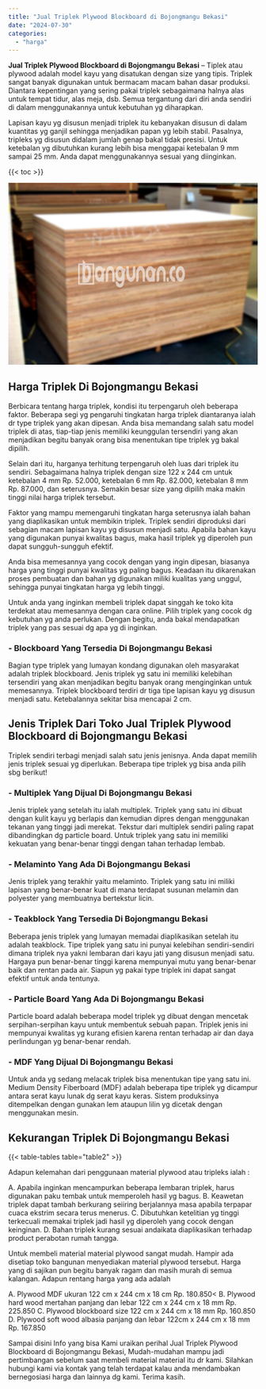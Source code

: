 ```yaml
---
title: "Jual Triplek Plywood Blockboard di Bojongmangu Bekasi"
date: "2024-07-30"
categories: 
  - "harga"
---
```


**Jual Triplek Plywood Blockboard di Bojongmangu Bekasi** – Tiplek atau plywood adalah model kayu yang disatukan dengan size yang tipis. Triplek sangat banyak digunakan untuk bermacam macam bahan dasar produksi. Diantara kepentingan yang sering pakai triplek sebagaimana halnya alas untuk tempat tidur, alas meja, dsb. Semua tergantung dari diri anda sendiri di dalam menggunakannya untuk kebutuhan yg diharapkan.

Lapisan kayu yg disusun menjadi triplek itu kebanyakan disusun di dalam kuantitas yg ganjil sehingga menjadikan papan yg lebih stabil. Pasalnya, tripleks yg disusun didalam jumlah genap bakal tidak presisi. Untuk ketebalan yg dibutuhkan kurang lebih bisa menggapai ketebalan 9 mm sampai 25 mm. Anda dapat menggunakannya sesuai yang diinginkan.

{{< toc >}}

![Jual Triplek Plywood Blockboard di Bojongmangu Bekasi](/images/jual-triplek-murah-36.png)

## Harga Triplek Di Bojongmangu Bekasi

Berbicara tentang harga triplek, kondisi itu terpengaruh oleh beberapa faktor. Beberapa segi yg pengaruhi tingkatan harga triplek diantaranya ialah dr type triplek yang akan dipesan. Anda bisa memandang salah satu model triplek di atas, tiap-tiap jenis memiliki keunggulan tersendiri yang akan menjadikan begitu banyak orang bisa menentukan tipe triplek yg bakal dipilih.

Selain dari itu, harganya terhitung terpengaruh oleh luas dari triplek itu sendiri. Sebagaimana halnya triplek dengan size 122 x 244 cm untuk ketebalan 4 mm Rp. 52.000, ketebalan 6 mm Rp. 82.000, ketebalan 8 mm Rp. 87.000, dan seterusnya. Semakin besar size yang dipilih maka makin tinggi nilai harga triplek tersebut.

Faktor yang mampu memengaruhi tingkatan harga seterusnya ialah bahan yang diaplikasikan untuk membikin triplek. Triplek sendiri diproduksi dari sebagian macam lapisan kayu yg disusun menjadi satu. Apabila bahan kayu yang digunakan punyai kwalitas bagus, maka hasil triplek yg diperoleh pun dapat sungguh-sungguh efektif.

Anda bisa memesannya yang cocok dengan yang ingin dipesan, biasanya harga yang tinggi punyai kwalitas yg paling bagus. Keadaan itu dikarenakan proses pembuatan dan bahan yg digunakan miliki kualitas yang unggul, sehingga punyai tingkatan harga yg lebih tinggi.

Untuk anda yang inginkan membeli triplek dapat singgah ke toko kita terdekat atau memesannya dengan cara online. Pilih triplek yang cocok dg kebutuhan yg anda perlukan. Dengan begitu, anda bakal mendapatkan triplek yang pas sesuai dg apa yg di inginkan.

### \- Blockboard Yang Tersedia Di Bojongmangu Bekasi

Bagian type triplek yang lumayan kondang digunakan oleh masyarakat adalah triplek blockboard. Jenis triplek yg satu ini memiliki kelebihan tersendiri yang akan menjadikan begitu banyak orang menginginkan untuk memesannya. Triplek blockboard terdiri dr tiga tipe lapisan kayu yg disusun menjadi satu. Ketebalannya sekitar bisa mencapai 2 cm.

## Jenis Triplek Dari Toko Jual Triplek Plywood Blockboard di Bojongmangu Bekasi

Triplek sendiri terbagi menjadi salah satu jenis jenisnya. Anda dapat memilih jenis triplek sesuai yg diperlukan. Beberapa tipe triplek yg bisa anda pilih sbg berikut!

### \- Multiplek Yang Dijual Di Bojongmangu Bekasi

Jenis triplek yang setelah itu ialah multiplek. Triplek yang satu ini dibuat dengan kulit kayu yg berlapis dan kemudian dipres dengan menggunakan tekanan yang tinggi jadi merekat. Tekstur dari multiplek sendiri paling rapat dibandingkan dg particle board. Untuk triplek yang satu ini memiliki kekuatan yang benar-benar tinggi dengan tahan terhadap lembab.

### \- Melaminto Yang Ada Di Bojongmangu Bekasi

Jenis triplek yang terakhir yaitu melaminto. Triplek yang satu ini miliki lapisan yang benar-benar kuat di mana terdapat susunan melamin dan polyester yang membuatnya bertekstur licin.

### \- Teakblock Yang Tersedia Di Bojongmangu Bekasi

Beberapa jenis triplek yang lumayan memadai diaplikasikan setelah itu adalah teakblock. Tipe triplek yang satu ini punyai kelebihan sendiri-sendiri dimana triplek nya yakni lembaran dari kayu jati yang disusun menjadi satu. Hargaya pun benar-benar tinggi karena mempunyai mutu yang benar-benar baik dan rentan pada air. Siapun yg pakai type triplek ini dapat sangat efektif untuk anda tentunya.

### \- Particle Board Yang Ada Di Bojongmangu Bekasi

Particle board adalah beberapa model triplek yg dibuat dengan mencetak serpihan-serpihan kayu untuk membentuk sebuah papan. Triplek jenis ini mempunyai kwalitas yg kurang efisien karena rentan terhadap air dan daya perlindungan yg benar-benar rendah.

### \- MDF Yang Dijual Di Bojongmangu Bekasi

Untuk anda yg sedang melacak triplek bisa menentukan tipe yang satu ini. Medium Density Fiberboard (MDF) adalah beberapa tipe triplek yg dicampur antara serat kayu lunak dg serat kayu keras. Sistem produksinya ditempelkan dengan gunakan lem ataupun lilin yg dicetak dengan menggunakan mesin.

## Kekurangan Triplek Di Bojongmangu Bekasi

{{< table-tables table="table2" >}}

Adapun kelemahan dari penggunaan material plywood atau tripleks ialah :

A. Apabila inginkan mencampurkan beberapa lembaran triplek, harus digunakan paku tembak untuk memperoleh hasil yg bagus. B. Keawetan triplek dapat tambah berkurang seiiring berjalannya masa apabila terpapar cuaca ekstrim secara terus menerus. C. Dibutuhkan ketelitian yg tinggi terkecuali memakai triplek jadi hasil yg diperoleh yang cocok dengan keinginan. D. Bahan triplek kurang sesuai andaikata diaplikasikan terhadap product perabotan rumah tangga.

Untuk membeli material material plywood sangat mudah. Hampir ada disetiap toko bangunan menyediakan material plywood tersebut. Harga yang di sajikan pun begitu banyak ragam dan masih murah di semua kalangan. Adapun rentang harga yang ada adalah

A. Plywood MDF ukuran 122 cm x 244 cm x 18 cm Rp. 180.850< B. Plywood hard wood mertahan panjang dan lebar 122 cm x 244 cm x 18 mm Rp. 225.850 C. Plywood blockboard size 122 cm x 244 cm x 18 mm Rp. 160.850 D. Plywood soft wood albasia panjang dan lebar 122cm x 244 cm x 18 mm Rp. 167.850

Sampai disini Info yang bisa Kami uraikan perihal Jual Triplek Plywood Blockboard di Bojongmangu Bekasi, Mudah-mudahan mampu jadi pertimbangan sebelum saat membeli material material itu dr kami. Silahkan hubungi kami via kontak yang telah terdapat kalau anda mendambakan bernegosiasi harga dan lainnya dg kami. Terima kasih.
